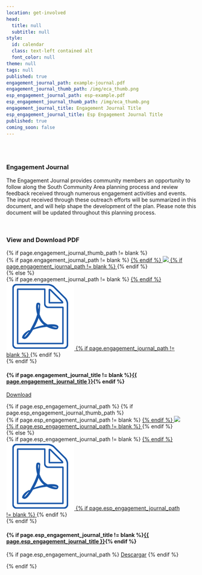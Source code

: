 ```yaml
---
location: get-involved
head:
  title: null
  subtitle: null
style:
  id: calendar
  class: text-left contained alt
  font_color: null
theme: null
tags: null
published: true
engagement_journal_path: example-journal.pdf
engagement_journal_thumb_path: /img/eca_thumb.png
esp_engagement_journal_path: esp-example.pdf
esp_engagement_journal_thumb_path: /img/eca_thumb.png
engagement_journal_title: Engagement Journal Title
esp_engagement_journal_title: Esp Engagement Journal Title
published: true
coming_soon: false
---
```


<div class="row"><br><br>
  <div class="col-12">
    <h3 class="text-orange">Engagement Journal</h3>
    <p>The Engagement Journal provides community members an opportunity to follow along the South Community Area planning process and review feedback received through numerous engagement activities and events. The input received through these outreach efforts will be summarized in this document, and will help shape the development of the plan. Please note this document will be updated throughout this planning process.</p>
    <br />

  <div class="engagement-journal-downloads">
    <h3>View and Download PDF</h3>
  </div>
  <div id="documents" class="row mt-1">
    <div class="col-sm-6 mt-4">
      {% if page.engagement_journal_thumb_path != blank %}
      <div class="doc-image" style="padding-right: 30px;">
        {% if page.engagement_journal_path != blank %}
        <a href="{{ page.engagement_journal_path }}" target="_blank">
        {% endif %}
        <img style="max-height:300px;" src="{{ page.engagement_journal_thumb_path }}"/>
        {% if page.engagement_journal_path != blank %}
        </a>
        {% endif %}
      </div>
      {% else %}
      <div class="doc-icons" style="padding-right: 30px;">
        {% if page.engagement_journal_path != blank %}
        <a href="{{ page.engagement_journal_path }}" target="_blank">
        {% endif %}
        <img src="/img/icons/doc-icon.png"/>
        {% if page.engagement_journal_path != blank %}
        </a>
        {% endif %}
      </div>
      {% endif %}
      <div>
      <h4>
      <strong>
        {% if page.engagement_journal_title != blank %}<a href="{{page.engagement_journal_path}}" target="_blank">{{ page.engagement_journal_title }}</a>{% endif %}
      </strong>
      </h4>
        <p class="small">
            <a href="{{ page.engagement_journal_path }}" target="_blank" >
              <i class="fa fa-download"></i>Download</a>
        </p>
        </div>
    </div>
    <div class="col-sm-6 mt-4">
      {% if page.esp_engagement_journal_path %}
        {% if page.esp_engagement_journal_thumb_path %}
        <div class="doc-image" style="padding-right: 30px;">
          {% if page.esp_engagement_journal_path != blank %}
          <a href="{{ page.esp_engagement_journal_path }}" target="_blank">
          {% endif %}
          <img style="max-height:300px;" src="{{ page.esp_engagement_journal_thumb_path }}"/>
          {% if page.esp_engagement_journal_path != blank %}
          </a>
          {% endif %}
        </div>
        {% else %}
        <div class="doc-icons" style="padding-right: 30px;">
          {% if page.esp_engagement_journal_path != blank %}
          <a href="{{ page.esp_engagement_journal_path }}" target="_blank">
          {% endif %}
          <img src="/img/icons/doc-icon.png"/>
          {% if page.esp_engagement_journal_path != blank %}
          </a>
          {% endif %}
        </div>
        {% endif %}
        <div>
          <h4>
            <strong>
              {% if page.esp_engagement_journal_title != blank %}<a href="{{page.esp_engagement_journal_path}}" target="_blank">{{ page.esp_engagement_journal_title }}</a>{% endif %}
            </strong>
          </h4>
          <p class="small">
            {% if page.esp_engagement_journal_path %}
              <a href="{{ page.esp_engagement_journal_path }}" target="_blank" >
                <i class="fa fa-download"></i>Descargar</a>
            {% endif %}
          </p>
        </div>
      {% endif %}
    </div>
  </div>
</div>
